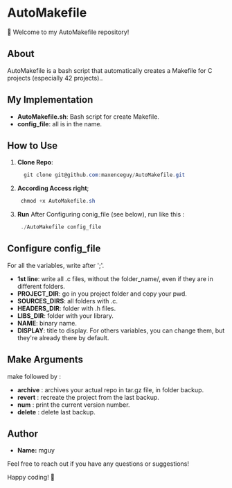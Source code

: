 # AutoMakefile
🚀 Welcome to my AutoMakefile repository!

## About

AutoMakefile is a bash script that automatically creates a Makefile for C projects (especially 42 projects)..

## My Implementation

- **AutoMakefile.sh**: Bash script for create Makefile.
- **config_file**: all is in the name.


## How to Use

1. **Clone Repo**:
   ```powershell
     git clone git@github.com:maxenceguy/AutoMakefile.git
   ```

2. **According Access right**;
    ```powershell
     chmod +x AutoMakefile.sh
    ```
3. **Run**
   After Configuring conig_file (see below), run like this :
    ```powershell
     ./AutoMakefile config_file
    ```

## Configure config_file
  For all the variables, write after ';'.
  - **1st line**: write all .c files, without the folder_name/, even if they are in different folders.
  - **PROJECT_DIR**:  go in you project folder and copy your pwd.
  - **SOURCES_DIRS**:  all folders with .c.
  - **HEADERS_DIR**:  folder with .h files.
  - **LIBS_DIR**:  folder with your library.
  - **NAME**:  binary name.
  - **DISPLAY**:  title to display.
  For others variables, you can change them, but they're already there by default.

## Make Arguments
  make followed by :
  - **archive** : archives your actual repo in tar.gz file, in folder backup.
  - **revert** : recreate the project from the last backup.
  - **num** : print the current version number.
  - **delete** : delete last backup.

## Author
  - **Name:** mguy

Feel free to reach out if you have any questions or suggestions!

Happy coding! 🚀
